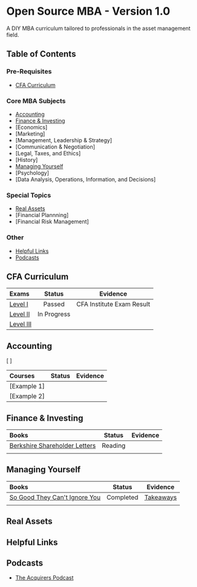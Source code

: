 # Open Source MBA - Version 1.0

A DIY MBA curriculum tailored to professionals in the asset management field.

## Table of Contents

### Pre-Requisites
- [CFA Curriculum](#CFA-Curriculum)

### Core MBA Subjects
- [Accounting](#Accounting)
- [Finance & Investing](#Finance-&-Investing)
- [Economics]
- [Marketing]
- [Management, Leadership & Strategy]
- [Communication & Negotiation]
- [Legal, Taxes, and Ethics]
- [History]
- [Managing Yourself](#Managing-Yourself)
- [Psychology]
- [Data Analysis, Operations, Information, and Decisions]

### Special Topics
- [Real Assets](#Real-Assets)
- [Financial Plannning]
- [Financial Risk Management]

### Other
- [Helpful Links](#Helpful-Links)
- [Podcasts](#Podcasts)

## CFA Curriculum

| Exams                                               | Status | Evidence |
| :---------------------------------------------------- | :----: | :------: |
| [Level I](https://www.cfainstitute.org/en/programs/cfa/exam/level-i)      | Passed | CFA Institute Exam Result |
| [Level II](https://www.cfainstitute.org/en/programs/cfa/exam/level-ii)    | In Progress       |          |
| [Level III](https://www.cfainstitute.org/en/programs/cfa/exam/level-iii)  |  |          |

## Accounting

[ ]

| Courses                                               | Status | Evidence |
| :---------------------------------------------------- | :----: | :------: |
| [Example 1]                                           |        |          |
| [Example 2]                                           |        |          |

## Finance & Investing

| Books                                               | Status | Evidence |
| :---------------------------------------------------- | :----: | :------: |
| [Berkshire Shareholder Letters](https://www.berkshirehathaway.com/letters/letters.html)    | Reading |        |
|                                            |        |          |

## Managing Yourself

| Books                                               | Status | Evidence |
| :---------------------------------------------------- | :----: | :------: |
| [So Good They Can't Ignore You](https://www.calnewport.com/books/so-good/)           | Completed | [Takeaways](./so-good.md) |
|                                            |        |          |

## Real Assets

## Helpful Links

## Podcasts
- [The Acquirers Podcast](https://open.spotify.com/show/4XKvjmFiZLxWZ58vBfT4v9)
